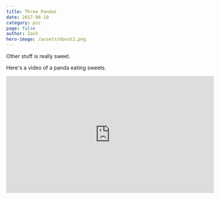 ```yaml
---
title: Three Pandas
date: 2017-08-10
category: pic
page: false
author: Zach
hero-image: /assets/donut2.png
---
```


Other stuff is really sweet.

Here's a video of a panda eating sweets.

<iframe width="560" height="315" src="https://www.youtube.com/embed/4n0xNbfJLR8" frameborder="0" allowfullscreen></iframe>